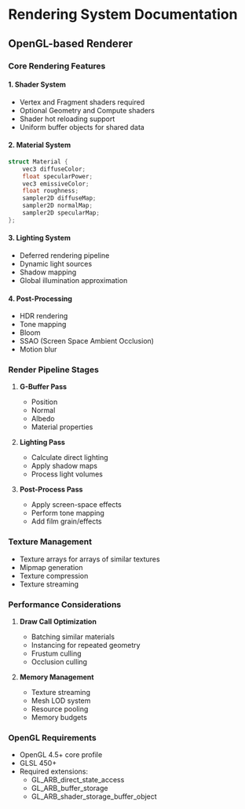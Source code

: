 # Rendering System Documentation
## OpenGL-based Renderer

### Core Rendering Features

#### 1. Shader System
- Vertex and Fragment shaders required
- Optional Geometry and Compute shaders
- Shader hot reloading support
- Uniform buffer objects for shared data

#### 2. Material System
```cpp
struct Material {
    vec3 diffuseColor;
    float specularPower;
    vec3 emissiveColor;
    float roughness;
    sampler2D diffuseMap;
    sampler2D normalMap;
    sampler2D specularMap;
};
```

#### 3. Lighting System
- Deferred rendering pipeline
- Dynamic light sources
- Shadow mapping
- Global illumination approximation

#### 4. Post-Processing
- HDR rendering
- Tone mapping
- Bloom
- SSAO (Screen Space Ambient Occlusion)
- Motion blur

### Render Pipeline Stages

1. **G-Buffer Pass**
   - Position
   - Normal
   - Albedo
   - Material properties

2. **Lighting Pass**
   - Calculate direct lighting
   - Apply shadow maps
   - Process light volumes

3. **Post-Process Pass**
   - Apply screen-space effects
   - Perform tone mapping
   - Add film grain/effects

### Texture Management
- Texture arrays for arrays of similar textures
- Mipmap generation
- Texture compression
- Texture streaming

### Performance Considerations
1. **Draw Call Optimization**
   - Batching similar materials
   - Instancing for repeated geometry
   - Frustum culling
   - Occlusion culling

2. **Memory Management**
   - Texture streaming
   - Mesh LOD system
   - Resource pooling
   - Memory budgets

### OpenGL Requirements
- OpenGL 4.5+ core profile
- GLSL 450+
- Required extensions:
  - GL_ARB_direct_state_access
  - GL_ARB_buffer_storage
  - GL_ARB_shader_storage_buffer_object